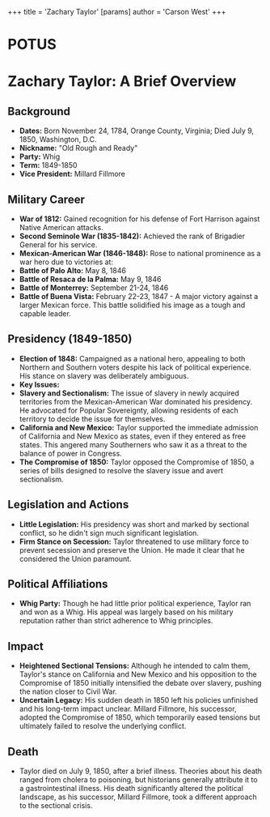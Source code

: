+++
 title = 'Zachary Taylor'
[params]
	author = 'Carson West'
+++
# POTUS
# Zachary Taylor: A Brief Overview
 
 ## Background
 *   **Dates:** Born November 24, 1784, Orange County, Virginia; Died July 9, 1850, Washington, D.C.
 *   **Nickname:** "Old Rough and Ready"
 *   **Party:** Whig
 *   **Term:** 1849-1850
 *   **Vice President:** Millard Fillmore

 ## Military Career
 *   **War of 1812:** Gained recognition for his defense of Fort Harrison against Native American attacks.
 *   **Second Seminole War (1835-1842):** Achieved the rank of Brigadier General for his service.
 *   **Mexican-American War (1846-1848):** Rose to national prominence as a war hero due to victories at:
 *   **Battle of Palo Alto:** May 8, 1846
 *   **Battle of Resaca de la Palma:** May 9, 1846
 *   **Battle of Monterrey:** September 21-24, 1846
 *   **Battle of Buena Vista:** February 22-23, 1847 - A major victory against a larger Mexican force. This battle solidified his image as a tough and capable leader.
 
 ## Presidency (1849-1850)
 *   **Election of 1848:** Campaigned as a national hero, appealing to both Northern and Southern voters despite his lack of political experience. His stance on slavery was deliberately ambiguous.
 *   **Key Issues:**
 *   **Slavery and Sectionalism:** The issue of slavery in newly acquired territories from the Mexican-American War dominated his presidency. He advocated for Popular Sovereignty, allowing residents of each territory to decide the issue for themselves.
 *   **California and New Mexico:** Taylor supported the immediate admission of California and New Mexico as states, even if they entered as free states. This angered many Southerners who saw it as a threat to the balance of power in Congress.
 *   **The Compromise of 1850:** Taylor opposed the Compromise of 1850, a series of bills designed to resolve the slavery issue and avert sectionalism.
 
 ## Legislation and Actions
 *   **Little Legislation:** His presidency was short and marked by sectional conflict, so he didn't sign much significant legislation.
 *   **Firm Stance on Secession:** Taylor threatened to use military force to prevent secession and preserve the Union. He made it clear that he considered the Union paramount.
 
 ## Political Affiliations
 *   **Whig Party:** Though he had little prior political experience, Taylor ran and won as a Whig. His appeal was largely based on his military reputation rather than strict adherence to Whig principles.
 
 ## Impact
 *   **Heightened Sectional Tensions:** Although he intended to calm them, Taylor's stance on California and New Mexico and his opposition to the Compromise of 1850 initially intensified the debate over slavery, pushing the nation closer to Civil War.
 *   **Uncertain Legacy:** His sudden death in 1850 left his policies unfinished and his long-term impact unclear. Millard Fillmore, his successor, adopted the Compromise of 1850, which temporarily eased tensions but ultimately failed to resolve the underlying conflict.
 
 ## Death
 *   Taylor died on July 9, 1850, after a brief illness. Theories about his death ranged from cholera to poisoning, but historians generally attribute it to a gastrointestinal illness. His death significantly altered the political landscape, as his successor, Millard Fillmore, took a different approach to the sectional crisis.

